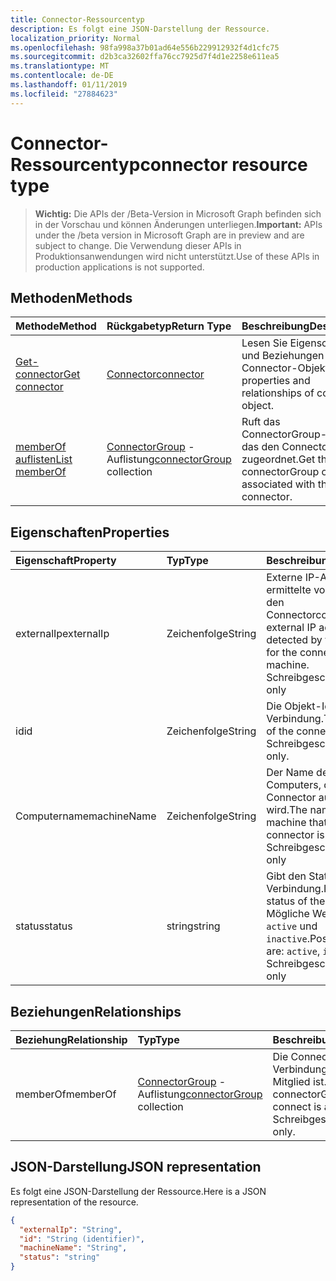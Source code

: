 ```yaml
---
title: Connector-Ressourcentyp
description: Es folgt eine JSON-Darstellung der Ressource.
localization_priority: Normal
ms.openlocfilehash: 98fa998a37b01ad64e556b229912932f4d1cfc75
ms.sourcegitcommit: d2b3ca32602ffa76cc7925d7f4d1e2258e611ea5
ms.translationtype: MT
ms.contentlocale: de-DE
ms.lasthandoff: 01/11/2019
ms.locfileid: "27884623"
---
```

# <a name="connector-resource-type"></a><span data-ttu-id="c6eeb-103">Connector-Ressourcentyp</span><span class="sxs-lookup"><span data-stu-id="c6eeb-103">connector resource type</span></span>

> <span data-ttu-id="c6eeb-104">**Wichtig:** Die APIs der /Beta-Version in Microsoft Graph befinden sich in der Vorschau und können Änderungen unterliegen.</span><span class="sxs-lookup"><span data-stu-id="c6eeb-104">**Important:** APIs under the /beta version in Microsoft Graph are in preview and are subject to change.</span></span> <span data-ttu-id="c6eeb-105">Die Verwendung dieser APIs in Produktionsanwendungen wird nicht unterstützt.</span><span class="sxs-lookup"><span data-stu-id="c6eeb-105">Use of these APIs in production applications is not supported.</span></span>

<!-- Not supported items
|[Create connectorGroup](../api/connector-post-memberof.md) |[connectorGroup](connectorgroup.md)| Associate a connector with a new connectorGroup by posting to the memberOf collection.|
|[Update](../api/connector-update.md) | [connector](connector.md)   | Connectors are created when they are registed with the tenant. |
|[Delete](../api/connector-delete.md) | None |Delete connector object. |

-->

## <a name="methods"></a><span data-ttu-id="c6eeb-106">Methoden</span><span class="sxs-lookup"><span data-stu-id="c6eeb-106">Methods</span></span>

| <span data-ttu-id="c6eeb-107">Methode</span><span class="sxs-lookup"><span data-stu-id="c6eeb-107">Method</span></span>           | <span data-ttu-id="c6eeb-108">Rückgabetyp</span><span class="sxs-lookup"><span data-stu-id="c6eeb-108">Return Type</span></span>    |<span data-ttu-id="c6eeb-109">Beschreibung</span><span class="sxs-lookup"><span data-stu-id="c6eeb-109">Description</span></span>|
|:---------------|:--------|:----------|
|[<span data-ttu-id="c6eeb-110">Get-connector</span><span class="sxs-lookup"><span data-stu-id="c6eeb-110">Get connector</span></span>](../api/connector-get.md) | [<span data-ttu-id="c6eeb-111">Connector</span><span class="sxs-lookup"><span data-stu-id="c6eeb-111">connector</span></span>](connector.md) |<span data-ttu-id="c6eeb-112">Lesen Sie Eigenschaften und Beziehungen des Connector-Objekts.</span><span class="sxs-lookup"><span data-stu-id="c6eeb-112">Read properties and relationships of connector object.</span></span>|
|[<span data-ttu-id="c6eeb-113">memberOf auflisten</span><span class="sxs-lookup"><span data-stu-id="c6eeb-113">List memberOf</span></span>](../api/connector-list-memberof.md) |<span data-ttu-id="c6eeb-114">[ConnectorGroup](connectorgroup.md) -Auflistung</span><span class="sxs-lookup"><span data-stu-id="c6eeb-114">[connectorGroup](connectorgroup.md) collection</span></span>| <span data-ttu-id="c6eeb-115">Ruft das ConnectorGroup-Objekt, das den Connector zugeordnet.</span><span class="sxs-lookup"><span data-stu-id="c6eeb-115">Get the connectorGroup object associated with the connector.</span></span>|

## <a name="properties"></a><span data-ttu-id="c6eeb-116">Eigenschaften</span><span class="sxs-lookup"><span data-stu-id="c6eeb-116">Properties</span></span>
| <span data-ttu-id="c6eeb-117">Eigenschaft</span><span class="sxs-lookup"><span data-stu-id="c6eeb-117">Property</span></span>     | <span data-ttu-id="c6eeb-118">Typ</span><span class="sxs-lookup"><span data-stu-id="c6eeb-118">Type</span></span>   |<span data-ttu-id="c6eeb-119">Beschreibung</span><span class="sxs-lookup"><span data-stu-id="c6eeb-119">Description</span></span>|
|:---------------|:--------|:----------|
|<span data-ttu-id="c6eeb-120">externalIp</span><span class="sxs-lookup"><span data-stu-id="c6eeb-120">externalIp</span></span>|<span data-ttu-id="c6eeb-121">Zeichenfolge</span><span class="sxs-lookup"><span data-stu-id="c6eeb-121">String</span></span>|<span data-ttu-id="c6eeb-122">Externe IP-Adresse als ermittelte vom Dienst für den Connectorcomputer.</span><span class="sxs-lookup"><span data-stu-id="c6eeb-122">The external IP address as detected by the service for the connector machine.</span></span> <span data-ttu-id="c6eeb-123">Schreibgeschützt.</span><span class="sxs-lookup"><span data-stu-id="c6eeb-123">Read-only</span></span>|
|<span data-ttu-id="c6eeb-124">id</span><span class="sxs-lookup"><span data-stu-id="c6eeb-124">id</span></span>|<span data-ttu-id="c6eeb-125">Zeichenfolge</span><span class="sxs-lookup"><span data-stu-id="c6eeb-125">String</span></span>| <span data-ttu-id="c6eeb-126">Die Objekt-Id der Verbindung.</span><span class="sxs-lookup"><span data-stu-id="c6eeb-126">The object id of the connector.</span></span> <BR><span data-ttu-id="c6eeb-127">Schreibgeschützt.</span><span class="sxs-lookup"><span data-stu-id="c6eeb-127">Read-only.</span></span>|
|<span data-ttu-id="c6eeb-128">Computername</span><span class="sxs-lookup"><span data-stu-id="c6eeb-128">machineName</span></span>|<span data-ttu-id="c6eeb-129">Zeichenfolge</span><span class="sxs-lookup"><span data-stu-id="c6eeb-129">String</span></span>| <span data-ttu-id="c6eeb-130">Der Name des Computers, der der Connector ausgeführt wird.</span><span class="sxs-lookup"><span data-stu-id="c6eeb-130">The name of the machine that the connector is running on.</span></span> <BR><span data-ttu-id="c6eeb-131">Schreibgeschützt.</span><span class="sxs-lookup"><span data-stu-id="c6eeb-131">Read-only</span></span>|
|<span data-ttu-id="c6eeb-132">status</span><span class="sxs-lookup"><span data-stu-id="c6eeb-132">status</span></span>|<span data-ttu-id="c6eeb-133">string</span><span class="sxs-lookup"><span data-stu-id="c6eeb-133">string</span></span>| <span data-ttu-id="c6eeb-134">Gibt den Status der Verbindung.</span><span class="sxs-lookup"><span data-stu-id="c6eeb-134">Indicates the status of the connector.</span></span> <span data-ttu-id="c6eeb-135">Mögliche Werte sind: `active` und `inactive`.</span><span class="sxs-lookup"><span data-stu-id="c6eeb-135">Possible values are: `active`, `inactive`.</span></span> <span data-ttu-id="c6eeb-136">Schreibgeschützt.</span><span class="sxs-lookup"><span data-stu-id="c6eeb-136">Read-only</span></span> |

## <a name="relationships"></a><span data-ttu-id="c6eeb-137">Beziehungen</span><span class="sxs-lookup"><span data-stu-id="c6eeb-137">Relationships</span></span>
| <span data-ttu-id="c6eeb-138">Beziehung</span><span class="sxs-lookup"><span data-stu-id="c6eeb-138">Relationship</span></span> | <span data-ttu-id="c6eeb-139">Typ</span><span class="sxs-lookup"><span data-stu-id="c6eeb-139">Type</span></span>   |<span data-ttu-id="c6eeb-140">Beschreibung</span><span class="sxs-lookup"><span data-stu-id="c6eeb-140">Description</span></span>|
|:---------------|:--------|:----------|
|<span data-ttu-id="c6eeb-141">memberOf</span><span class="sxs-lookup"><span data-stu-id="c6eeb-141">memberOf</span></span>|<span data-ttu-id="c6eeb-142">[ConnectorGroup](connectorgroup.md) -Auflistung</span><span class="sxs-lookup"><span data-stu-id="c6eeb-142">[connectorGroup](connectorgroup.md) collection</span></span>| <span data-ttu-id="c6eeb-143">Die ConnectorGroup, die Verbindung herstellen, ein Mitglied ist.</span><span class="sxs-lookup"><span data-stu-id="c6eeb-143">The connectorGroup that the connect is a member of.</span></span><br><span data-ttu-id="c6eeb-144">Schreibgeschützt.</span><span class="sxs-lookup"><span data-stu-id="c6eeb-144">Read-only.</span></span> |

## <a name="json-representation"></a><span data-ttu-id="c6eeb-145">JSON-Darstellung</span><span class="sxs-lookup"><span data-stu-id="c6eeb-145">JSON representation</span></span>

<span data-ttu-id="c6eeb-146">Es folgt eine JSON-Darstellung der Ressource.</span><span class="sxs-lookup"><span data-stu-id="c6eeb-146">Here is a JSON representation of the resource.</span></span>

<!-- {
  "blockType": "resource",
  "optionalProperties": [

  ],
  "@odata.type": "microsoft.graph.connector"
}-->

```json
{
  "externalIp": "String",
  "id": "String (identifier)",
  "machineName": "String",
  "status": "string"
}

```

<!-- uuid: 8fcb5dbc-d5aa-4681-8e31-b001d5168d79
2015-10-25 14:57:30 UTC -->
<!-- {
  "type": "#page.annotation",
  "description": "connector resource",
  "keywords": "",
  "section": "documentation",
  "tocPath": ""
}-->
